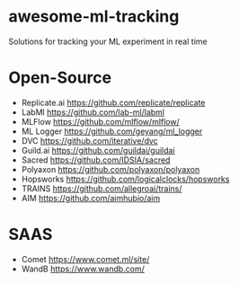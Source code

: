# awesome-ml-tracking

Solutions for tracking your ML experiment in real time

# Open-Source

* Replicate.ai https://github.com/replicate/replicate
* LabMl https://github.com/lab-ml/labml
* MLFlow https://github.com/mlflow/mlflow/
* ML Logger https://github.com/geyang/ml_logger
* DVC https://github.com/iterative/dvc
* Guild.ai https://github.com/guildai/guildai
* Sacred https://github.com/IDSIA/sacred
* Polyaxon https://github.com/polyaxon/polyaxon
* Hopsworks https://github.com/logicalclocks/hopsworks
* TRAINS https://github.com/allegroai/trains/
* AIM https://github.com/aimhubio/aim

# SAAS

* Comet https://www.comet.ml/site/
* WandB https://www.wandb.com/
